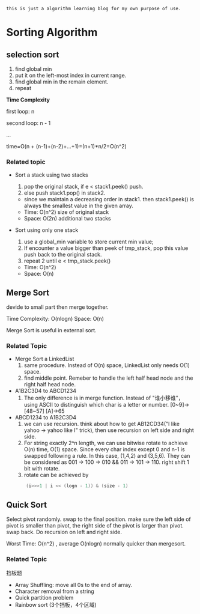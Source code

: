 `this is just a algorithm learning blog for my own purpose of use.`
# Sorting Algorithm
## selection sort
1. find global min 
2. put it on the left-most index in current range.
3. find global min in the remain element.
4. repeat

**Time Complexity**

first loop: n

second loop: n - 1

...

time=O(n + (n-1)+(n-2)+...+1)=(n+1)*n/2=O(n^2)

### Related topic
- Sort a stack using two stacks
    
    1. pop the original stack, if e < stack1.peek() push.
    2. else push stack1.pop() in stack2. 
    - since we maintain a decreasing order in stack1. then stack1.peek() is always the smallest value in the given array.
    - Time: O(n^2) size of original stack
    - Space: O(2n) additional two stacks

- Sort using only one stack

    1. use a global_min variable to store current min value;
    2. If encounter a value bigger than peek of tmp_stack, pop this value push back to the original stack. 
    3. repeat 2 until e < tmp_stack.peek()
    - Time: O(n^2)
    - Space: O(n) 

## Merge Sort

devide to small part then merge together.

Time Complexity: O(nlogn) Space: O(n)

Merge Sort is useful in external sort.

### Related Topic
- Merge Sort a LinkedList
    1. same procedure. Instead of O(n) space, LinkedList only needs O(1) space.
    2. find middle point. Remeber to handle the left half head node and the right half head node.
- A1B2C3D4 to ABCD1234
    1. The only difference is in merge function. Instead of "谁小移谁"，using ASCII to distinguish which char is a letter or number. [0~9]->[48~57] [A]->65
- ABCD1234 to A1B2C3D4
    1. we can use recursion. think about how to get AB12CD34("I like yahoo -> yahoo like I" trick), then use recursion on left side and right side.
    2. For string exactly 2^n length, we can use bitwise rotate to achieve O(n) time, O(1) space. Since every char index except 0 and n-1 is swapped following a rule. In this case, (1,4,2) and (3,5,6). They can be considered as 001 -> 100 -> 010 && 011 -> 101 -> 110. right shift 1 bit with rotate. 
    3. rotate can be achieved by 
    ```java
        (i>>>1 | i << (logn - 1)) & (size - 1)
    ``` 

## Quick Sort

Select pivot randomly. swap to the final position. make sure the left side of pivot is smaller than pivot, the right side of the pivot is larger than pivot. swap back.
Do recursion on left and right side.

Worst Time: O(n^2) , average O(nlogn) normally quicker than mergesort.

### Related Topic 
挡板题
- Array Shuffling: move all 0s to the end of array.
- Character removal from a string
- Quick partition problem
- Rainbow sort (3个挡板，4个区域)

